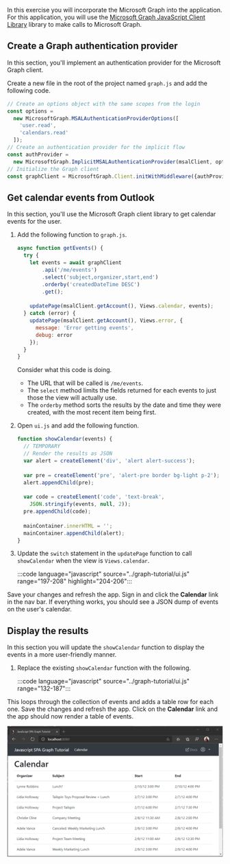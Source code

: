 <!-- markdownlint-disable MD002 MD041 -->

In this exercise you will incorporate the Microsoft Graph into the application. For this application, you will use the [Microsoft Graph JavaScript Client Library](https://github.com/microsoftgraph/msgraph-sdk-javascript) library to make calls to Microsoft Graph.

## Create a Graph authentication provider

In this section, you'll implement an authentication provider for the Microsoft Graph client.

Create a new file in the root of the project named `graph.js` and add the following code.

```javascript
// Create an options object with the same scopes from the login
const options =
  new MicrosoftGraph.MSALAuthenticationProviderOptions([
    'user.read',
    'calendars.read'
  ]);
// Create an authentication provider for the implicit flow
const authProvider =
  new MicrosoftGraph.ImplicitMSALAuthenticationProvider(msalClient, options);
// Initialize the Graph client
const graphClient = MicrosoftGraph.Client.initWithMiddleware({authProvider});
```

## Get calendar events from Outlook

In this section, you'll use the Microsoft Graph client library to get calendar events for the user.

1. Add the following function to `graph.js`.

    ```javascript
    async function getEvents() {
      try {
        let events = await graphClient
            .api('/me/events')
            .select('subject,organizer,start,end')
            .orderby('createdDateTime DESC')
            .get();

        updatePage(msalClient.getAccount(), Views.calendar, events);
      } catch (error) {
        updatePage(msalClient.getAccount(), Views.error, {
          message: 'Error getting events',
          debug: error
        });
      }
    }
    ```

    Consider what this code is doing.

    - The URL that will be called is `/me/events`.
    - The `select` method limits the fields returned for each events to just those the view will actually use.
    - The `orderby` method sorts the results by the date and time they were created, with the most recent item being first.

1. Open `ui.js` and add the following function.

    ```javascript
    function showCalendar(events) {
      // TEMPORARY
      // Render the results as JSON
      var alert = createElement('div', 'alert alert-success');

      var pre = createElement('pre', 'alert-pre border bg-light p-2');
      alert.appendChild(pre);

      var code = createElement('code', 'text-break',
        JSON.stringify(events, null, 2));
      pre.appendChild(code);

      mainContainer.innerHTML = '';
      mainContainer.appendChild(alert);
    }
    ```

1. Update the `switch` statement in the `updatePage` function to call `showCalendar` when the view is `Views.calendar`.

    :::code language="javascript" source="../graph-tutorial/ui.js" range="197-208" highlight="204-206":::

Save your changes and refresh the app. Sign in and click the **Calendar** link in the nav bar. If everything works, you should see a JSON dump of events on the user's calendar.

## Display the results

In this section you will update the `showCalendar` function to display the events in a more user-friendly manner.

1. Replace the existing `showCalendar` function with the following.

    :::code language="javascript" source="../graph-tutorial/ui.js" range="132-187":::

This loops through the collection of events and adds a table row for each one. Save the changes and refresh the app. Click on the **Calendar** link and the app should now render a table of events.

![A screenshot of the table of events](./images/calendar-list.png)
